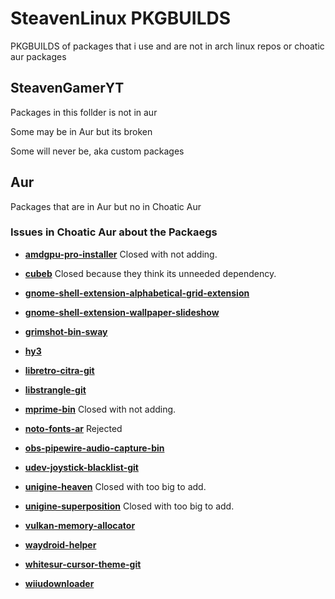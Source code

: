 # SteavenLinux PKGBUILDS

PKGBUILDS of packages that i use and are not in arch linux repos or choatic aur packages

## SteavenGamerYT

Packages in this follder is not in aur

Some may be in Aur but its broken

Some will never be, aka custom packages

## Aur

Packages that are in Aur but no in Choatic Aur

### Issues in Choatic Aur about the Packaegs

- [**amdgpu-pro-installer**](https://github.com/chaotic-aur/packages/issues/3105) Closed with not adding.

- [**cubeb**](https://github.com/chaotic-aur/packages/issues/3566) Closed because they think its unneeded dependency.

- [**gnome-shell-extension-alphabetical-grid-extension**](https://github.com/chaotic-aur/packages/issues/3568)

- [**gnome-shell-extension-wallpaper-slideshow**](https://github.com/chaotic-aur/packages/issues/3569)

- [**grimshot-bin-sway**](https://github.com/chaotic-aur/packages/issues/3570)

- [**hy3**](https://github.com/chaotic-aur/packages/issues/3571)

- [**libretro-citra-git**](https://github.com/chaotic-aur/packages/issues/3572)

- [**libstrangle-git**](https://github.com/chaotic-aur/packages/issues/3573)

- [**mprime-bin**](https://github.com/chaotic-aur/packages/issues/3560) Closed with not adding.

- [**noto-fonts-ar**](https://github.com/chaotic-aur/packages/issues/3564) Rejected

- [**obs-pipewire-audio-capture-bin**](https://github.com/chaotic-aur/packages/issues/3557)

- [**udev-joystick-blacklist-git**](https://github.com/chaotic-aur/packages/issues/3575)

- [**unigine-heaven**](https://github.com/chaotic-aur/packages/issues/3561) Closed with too big to add.

- [**unigine-superposition**](https://github.com/chaotic-aur/packages/issues/3562) Closed with too big to add.

- [**vulkan-memory-allocator**](https://github.com/chaotic-aur/packages/issues/3576)

- [**waydroid-helper**](https://github.com/chaotic-aur/packages/issues/3556)

- [**whitesur-cursor-theme-git**](https://github.com/chaotic-aur/packages/issues/3577)

- [**wiiudownloader**](https://github.com/chaotic-aur/packages/issues/3582)

